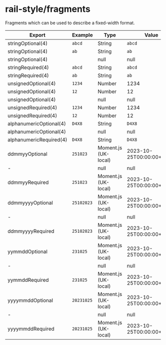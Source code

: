 # rail-style/fragments

Fragments which can be used to describe a fixed-width format.

| Export                  | Example    | Type                 | Value                     |
|-------------------------|------------|----------------------|---------------------------|
| stringOptional(4)       | `abcd`     | String               | `abcd`                    |
| stringOptional(4)       | `ab  `     | String               | `ab`                      |
| stringOptional(4)       | `    `     | null                 | null                      |
| stringRequired(4)       | `abcd`     | String               | `abcd`                    |
| stringRequired(4)       | `ab  `     | String               | `ab`                      |
| unsignedOptional(4)     | `1234`     | Number               | 1234                      |
| unsignedOptional(4)     | `12  `     | Number               | 12                        |
| unsignedOptional(4)     | `    `     | null                 | null                      |
| unsignedRequired(4)     | `1234`     | Number               | 1234                      |
| unsignedRequired(4)     | `12  `     | Number               | 12                        |
| alphanumericOptional(4) | `D4X8`     | String               | `D4X8`                    |
| alphanumericOptional(4) | `    `     | null                 | null                      |
| alphanumericRequired(4) | `D4X8`     | String               | `D4X8`                    |
| ddmmyyOptional          | `251023`   | Moment.js (UK-local) | 2023-10-25T00:00:00+01:00 |
| -                       | `      `   | null                 | null                      |
| ddmmyyRequired          | `251023`   | Moment.js (UK-local) | 2023-10-25T00:00:00+01:00 |
| ddmmyyyyOptional        | `25102023` | Moment.js (UK-local) | 2023-10-25T00:00:00+01:00 |
| -                       | `        ` | null                 | null                      |
| ddmmyyyyRequired        | `25102023` | Moment.js (UK-local) | 2023-10-25T00:00:00+01:00 |
| yymmddOptional          | `231025`   | Moment.js (UK-local) | 2023-10-25T00:00:00+01:00 |
| -                       | `      `   | null                 | null                      |
| yymmddRequired          | `231025`   | Moment.js (UK-local) | 2023-10-25T00:00:00+01:00 |
| yyyymmddOptional        | `20231025` | Moment.js (UK-local) | 2023-10-25T00:00:00+01:00 |
| -                       | `        ` | null                 | null                      |
| yyyymmddRequired        | `20231025` | Moment.js (UK-local) | 2023-10-25T00:00:00+01:00 |
